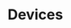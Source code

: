 # Devices










































































































